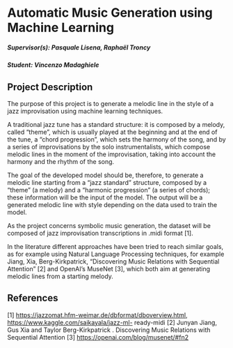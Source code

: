 # Automatic Music Generation using Machine Learning

##### Supervisor(s): Pasquale Lisena, Raphaël Troncy 
##### Student: Vincenzo Madaghiele

## Project Description

The purpose of this project is to generate a melodic line in the style of a jazz improvisation using machine learning techniques.

A traditional jazz tune has a standard structure: it is composed by a melody, called “theme”, which is usually played at the beginning and at the end of the tune, a “chord progression”, which sets the harmony of the song, and by a series of improvisations by the solo instrumentalists, which compose melodic lines in the moment of the improvisation, taking into account the harmony and the rhythm of the song.

The goal of the developed model should be, therefore, to generate a melodic line starting from a “jazz standard” structure, composed by a “theme” (a melody) and a “harmonic progression” (a series of chords); these information will be the input of the model. The output will be a generated melodic line with style depending on the data used to train the model.

As the project concerns symbolic music generation, the dataset will be composed of jazz improvisation transcriptions in .midi format [1].

In the literature different approaches have been tried to reach similar goals, as for example using Natural Language Processing techniques, for example Jiang, Xia, Berg-Kirkpatrick, “Discovering Music Relations with Sequential Attention” [2] and OpenAI’s MuseNet [3], which both aim at generating melodic lines from a starting melody.

## References

[1] https://jazzomat.hfm-weimar.de/dbformat/dboverview.html, https://www.kaggle.com/saikayala/jazz-ml- ready-midi
[2] Junyan Jiang, Gus Xia and Taylor Berg-Kirkpatrick . Discovering Music Relations with Sequential Attention 
[3] https://openai.com/blog/musenet/#fn2

